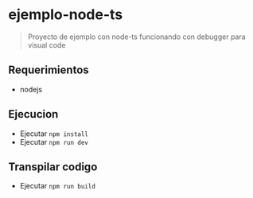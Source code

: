 # ejemplo-node-ts

> Proyecto de ejemplo con node-ts funcionando con debugger para visual code

## Requerimientos

* nodejs

## Ejecucion

* Ejecutar `npm install`
* Ejecutar `npm run dev`

## Transpilar codigo

* Ejecutar `npm run build`

